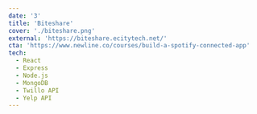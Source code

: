 ```yaml
---
date: '3'
title: 'Biteshare'
cover: './biteshare.png'
external: 'https://biteshare.ecitytech.net/'
cta: 'https://www.newline.co/courses/build-a-spotify-connected-app'
tech:
  - React
  - Express
  - Node.js
  - MongoDB
  - Twillo API
  - Yelp API
---
```

